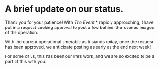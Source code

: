 # A brief update on our status.

Thank you for your patience! With _The Event\\_\* rapidly approaching, I have put in a request seeking approval to post a few behind-the-scenes images of the operation.

With the current operational timetable as it stands today, once the request has been approved, we anticipate posting as early as the end next week!

For some of us, this has been our life’s work, and we are so excited to be a part of this with you.
